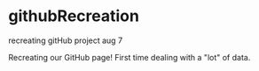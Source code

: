 githubRecreation
================

recreating gitHub project aug 7

Recreating our GitHub page! First time dealing with a "lot" of data.
